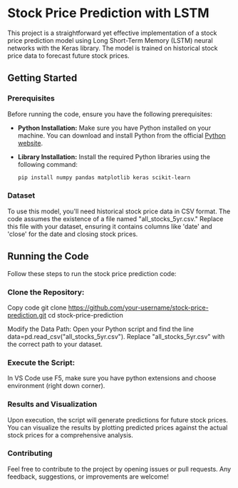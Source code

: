 # Stock Price Prediction with LSTM

This project is a straightforward yet effective implementation of a stock price prediction model using Long Short-Term Memory (LSTM) neural networks with the Keras library. The model is trained on historical stock price data to forecast future stock prices.

## Getting Started

### Prerequisites

Before running the code, ensure you have the following prerequisites:

- **Python Installation:** Make sure you have Python installed on your machine. You can download and install Python from the official [Python website](https://www.python.org/).

- **Library Installation:** Install the required Python libraries using the following command:

  ```bash
  pip install numpy pandas matplotlib keras scikit-learn

###  Dataset
To use this model, you'll need historical stock price data in CSV format. The code assumes the existence of a file named "all_stocks_5yr.csv." Replace this file with your dataset, ensuring it contains columns like 'date' and 'close' for the date and closing stock prices.

## Running the Code
Follow these steps to run the stock price prediction code:

### Clone the Repository:

Copy code
git clone https://github.com/your-username/stock-price-prediction.git
cd stock-price-prediction

Modify the Data Path:
Open your Python script and find the line data=pd.read_csv("all_stocks_5yr.csv"). Replace "all_stocks_5yr.csv" with the correct path to your dataset.

### Execute the Script:

In VS Code use F5, make sure you have python extensions and choose environment (right down corner).

### Results and Visualization
Upon execution, the script will generate predictions for future stock prices. You can visualize the results by plotting predicted prices against the actual stock prices for a comprehensive analysis.

### Contributing
Feel free to contribute to the project by opening issues or pull requests. Any feedback, suggestions, or improvements are welcome!
